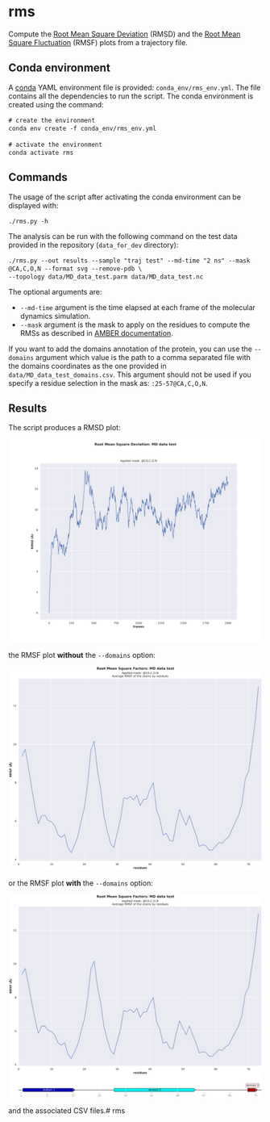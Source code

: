 # rms

Compute the [Root Mean Square Deviation](https://amberhub.chpc.utah.edu/amber-hub/start-here-rmsd-analysis-in-cpptraj/) (RMSD) and the [Root Mean Square Fluctuation](https://amberhub.chpc.utah.edu/atomicfluct-rmsf/) (RMSF) plots from a trajectory file.

## Conda environment

A [conda](https://docs.conda.io/projects/conda/en/latest/index.html) YAML environment file is provided: `conda_env/rms_env.yml`. The file contains all the dependencies to run the script.
The conda environment is created using the command:
```shell script
# create the environment
conda env create -f conda_env/rms_env.yml

# activate the environment
conda activate rms
```

## Commands

The usage of the script after activating the conda environment can be displayed with:

```shell script
./rms.py -h
```

The analysis can be run with the following command on the test data provided in the repository (`data_for_dev` directory):
```shell script
./rms.py --out results --sample "traj test" --md-time "2 ns" --mask @CA,C,O,N --format svg --remove-pdb \
--topology data/MD_data_test.parm data/MD_data_test.nc
```

The optional arguments are:
- `--md-time` argument is the time elapsed at each frame of the molecular dynamics simulation.
- `--mask` argument is the mask to apply on the residues to compute the RMSs as described in [AMBER documentation](https://amber-md.github.io/pytraj/latest/atom_mask_selection.html#examples-atom-mask-selection-for-trajectory).

If you want to add the domains annotation of the protein, you can use the `--domains` argument which value is the path 
to a comma separated file with the domains coordinates as the one provided in `data/MD_data_test_domains.csv`. This
argument should not be used if you specify a residue selection in the mask as: `:25-57@CA,C,O,N`.

## Results

The script produces a RMSD plot:

![RMSD plot](doc/_static/RMSD.svg)

the RMSF plot **without** the `--domains` option:

![RMSF plot](doc/_static/RMSF_without_domains.svg)

or the RMSF plot **with** the `--domains` option:

![RMSF plot](doc/_static/RMSF_with_domains.svg)

and the associated CSV files.# rms
